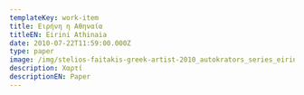 ```yaml
---
templateKey: work-item
title: Ειρήνη η Αθηναία
titleEN: Eirini Athinaia
date: 2010-07-22T11:59:00.000Z
type: paper
image: /img/stelios-faitakis-greek-artist-2010_autokrators_series_eiriniathinaia.jpg
description: Χαρτί
descriptionEN: Paper
---
```

